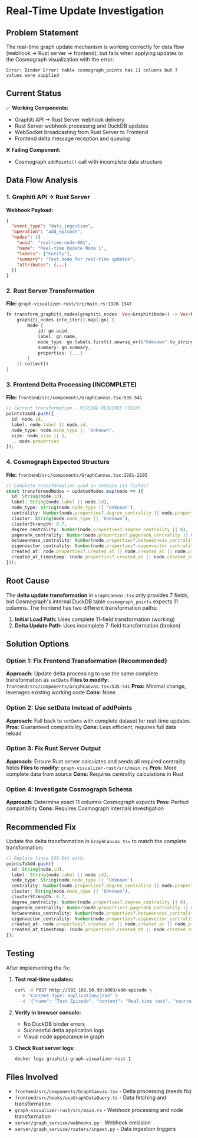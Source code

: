 # Real-Time Update Investigation

## Problem Statement

The real-time graph update mechanism is working correctly for data flow (webhook → Rust server → frontend), but fails when applying updates to the Cosmograph visualization with the error:

```
Error: Binder Error: table cosmograph_points has 11 columns but 7 values were supplied
```

## Current Status

✅ **Working Components:**
- Graphiti API → Rust Server webhook delivery
- Rust Server webhook processing and DuckDB updates  
- WebSocket broadcasting from Rust Server to Frontend
- Frontend delta message reception and queuing

❌ **Failing Component:**
- Cosmograph `addPoints()` call with incomplete data structure

## Data Flow Analysis

### 1. Graphiti API → Rust Server
**Webhook Payload:**
```json
{
  "event_type": "data_ingestion",
  "operation": "add_episode", 
  "nodes": [{
    "uuid": "realtime-node-001",
    "name": "Real-time Update Node 1",
    "labels": ["Entity"],
    "summary": "Test node for real-time updates",
    "attributes": {...}
  }]
}
```

### 2. Rust Server Transformation
**File:** `graph-visualizer-rust/src/main.rs:1920-1947`
```rust
fn transform_graphiti_nodes(graphiti_nodes: Vec<GraphitiNode>) -> Vec<Node> {
    graphiti_nodes.into_iter().map(|gn| {
        Node {
            id: gn.uuid,
            label: gn.name,
            node_type: gn.labels.first().unwrap_or(&"Unknown".to_string()).clone(),
            summary: gn.summary,
            properties: {...}
        }
    }).collect()
}
```

### 3. Frontend Delta Processing (INCOMPLETE)
**File:** `frontend/src/components/GraphCanvas.tsx:535-541`
```typescript
// Current transformation - MISSING REQUIRED FIELDS
pointsToAdd.push({
  id: node.id,
  label: node.label || node.id,
  node_type: node.node_type || 'Unknown',
  size: node.size || 1,
  ...node.properties
});
```

### 4. Cosmograph Expected Structure
**File:** `frontend/src/components/GraphCanvas.tsx:2281-2295`
```typescript
// Complete transformation used in setData (11 fields)
const transformedNodes = updatedNodes.map(node => ({
  id: String(node.id),
  label: String(node.label || node.id),
  node_type: String(node.node_type || 'Unknown'),
  centrality: Number(node.properties?.degree_centrality || node.properties?.pagerank_centrality || node.size || 1),
  cluster: String(node.node_type || 'Unknown'),
  clusterStrength: 0.7,
  degree_centrality: Number(node.properties?.degree_centrality || 0),
  pagerank_centrality: Number(node.properties?.pagerank_centrality || 0),
  betweenness_centrality: Number(node.properties?.betweenness_centrality || 0),
  eigenvector_centrality: Number(node.properties?.eigenvector_centrality || 0),
  created_at: node.properties?.created_at || node.created_at || node.properties?.created || null,
  created_at_timestamp: (node.properties?.created_at || node.created_at || node.properties?.created) ? new Date(node.properties?.created_at || node.created_at || node.properties?.created).getTime() : null
}));
```

## Root Cause

The **delta update transformation** in `GraphCanvas.tsx` only provides 7 fields, but Cosmograph's internal DuckDB table `cosmograph_points` expects 11 columns. The frontend has two different transformation paths:

1. **Initial Load Path:** Uses complete 11-field transformation (working)
2. **Delta Update Path:** Uses incomplete 7-field transformation (broken)

## Solution Options

### Option 1: Fix Frontend Transformation (Recommended)
**Approach:** Update delta processing to use the same complete transformation as `setData`
**Files to modify:** `frontend/src/components/GraphCanvas.tsx:535-541`
**Pros:** Minimal change, leverages existing working code
**Cons:** None

### Option 2: Use setData Instead of addPoints  
**Approach:** Fall back to `setData` with complete dataset for real-time updates
**Pros:** Guaranteed compatibility
**Cons:** Less efficient, requires full data reload

### Option 3: Fix Rust Server Output
**Approach:** Ensure Rust server calculates and sends all required centrality fields
**Files to modify:** `graph-visualizer-rust/src/main.rs`
**Pros:** More complete data from source
**Cons:** Requires centrality calculations in Rust

### Option 4: Investigate Cosmograph Schema
**Approach:** Determine exact 11 columns Cosmograph expects
**Pros:** Perfect compatibility
**Cons:** Requires Cosmograph internals investigation

## Recommended Fix

Update the delta transformation in `GraphCanvas.tsx` to match the complete transformation:

```typescript
// Replace lines 535-541 with:
pointsToAdd.push({
  id: String(node.id),
  label: String(node.label || node.id),
  node_type: String(node.node_type || 'Unknown'),
  centrality: Number(node.properties?.degree_centrality || node.properties?.pagerank_centrality || node.size || 1),
  cluster: String(node.node_type || 'Unknown'),
  clusterStrength: 0.7,
  degree_centrality: Number(node.properties?.degree_centrality || 0),
  pagerank_centrality: Number(node.properties?.pagerank_centrality || 0),
  betweenness_centrality: Number(node.properties?.betweenness_centrality || 0),
  eigenvector_centrality: Number(node.properties?.eigenvector_centrality || 0),
  created_at: node.properties?.created_at || node.created_at || node.properties?.created || null,
  created_at_timestamp: (node.properties?.created_at || node.created_at || node.properties?.created) ? new Date(node.properties?.created_at || node.created_at || node.properties?.created).getTime() : null
});
```

## Testing

After implementing the fix:

1. **Test real-time updates:**
   ```bash
   curl -X POST http://192.168.50.90:8003/add-episode \
     -H "Content-Type: application/json" \
     -d '{"name": "Test Episode", "content": "Real-time test", "source": "manual"}'
   ```

2. **Verify in browser console:**
   - No DuckDB binder errors
   - Successful delta application logs
   - Visual node appearance in graph

3. **Check Rust server logs:**
   ```bash
   docker logs graphiti-graph-visualizer-rust-1
   ```

## Files Involved

- `frontend/src/components/GraphCanvas.tsx` - Delta processing (needs fix)
- `frontend/src/hooks/useGraphDataQuery.ts` - Data fetching and transformation
- `graph-visualizer-rust/src/main.rs` - Webhook processing and node transformation
- `server/graph_service/webhooks.py` - Webhook emission
- `server/graph_service/routers/ingest.py` - Data ingestion triggers
